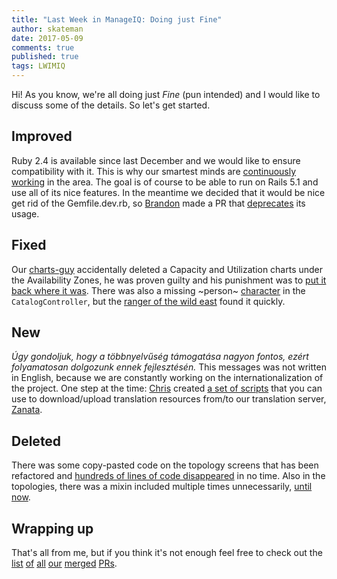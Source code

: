 ```yaml
---
title: "Last Week in ManageIQ: Doing just Fine"
author: skateman
date: 2017-05-09
comments: true
published: true
tags: LWIMIQ
---
```


Hi! As you know, we're all doing just *Fine* (pun intended) and I would like to discuss some of the details. So let's get started.

## Improved
Ruby 2.4 is available since last December and we would like to ensure compatibility with it. This is why our smartest minds are [continuously working](https://github.com/ManageIQ/manageiq/pull/13104) in the area. The goal is of course to be able to run on Rails 5.1 and use all of its nice features. In the meantime we decided that it would be nice get rid of the Gemfile.dev.rb, so [Brandon](https://github.com/bdunne) made a PR that [deprecates](https://github.com/ManageIQ/manageiq/pull/14908) its usage.

## Fixed
Our [charts-guy](https://github.com/PanSpagetka) accidentally deleted a Capacity and Utilization charts under the Availability Zones, he was proven guilty and his punishment was to [put it back where it was](https://github.com/ManageIQ/manageiq/pull/14938). There was also a missing ~person~ [character](https://github.com/ManageIQ/manageiq-ui-classic/pull/1264) in the `CatalogController`, but the [ranger of the wild east](https://github.com/himdel) found it quickly.

## New
*Úgy gondoljuk, hogy a többnyelvűség támogatása nagyon fontos, ezért folyamatosan dolgozunk ennek fejlesztésén.* This messages was not written in English, because we are constantly working on the internationalization of the project. One step at the time: [Chris](https://github.com/chalettu) created [a set of scripts](https://github.com/ManageIQ/manageiq-ui-service/pull/725) that you can use to download/upload translation resources from/to our translation server, [Zanata](https://translate.zanata.org/project/view/manageiq/).

## Deleted
There was some copy-pasted code on the topology screens that has been refactored and [hundreds of lines of code disappeared](https://github.com/ManageIQ/manageiq-ui-classic/pull/1288) in no time. Also in the topologies, there was a mixin included multiple times unnecessarily, [until now](https://github.com/ManageIQ/manageiq-ui-classic/pull/1268).

## Wrapping up
That's all from me, but if you think it's not enough feel free to check out the [list][manageiq PRs merged] [of][manageiq-ui-classic PRs merged] [all][manageiq-ui-service PRs merged] [our][manageiq-providers-amazon PRs merged] [merged][manageiq-providers-azure PRs merged] [PRs][manageiq-providers-vmware PRs merged].

[manageiq PRs merged]: https://github.com/ManageIQ/manageiq/pulls?page=1&q=is%3Apr+is%3Amerged+base%3Amaster+merged%3A%222017-05-01+..+2017-05-07%22+sort%3Acreated-desc&utf8=%E2%9C%93
[manageiq-ui-classic PRs merged]: https://github.com/ManageIQ/manageiq-ui-classic/pulls?page=1&q=is%3Apr+is%3Amerged+base%3Amaster+merged%3A%222017-05-01+..+2017-05-07%22+sort%3Acreated-desc&utf8=%E2%9C%93
[manageiq-ui-service PRs merged]: https://github.com/ManageIQ/manageiq-ui-service/pulls?page=1&q=is%3Apr+is%3Amerged+base%3Amaster+merged%3A%222017-05-01+..+2017-05-07%22+sort%3Acreated-desc&utf8=%E2%9C%93
[manageiq-providers-amazon PRs merged]: https://github.com/ManageIQ/manageiq-providers-amazon/pulls?page=1&q=is%3Apr+is%3Amerged+base%3Amaster+merged%3A%222017-05-01+..+2017-05-07%22+sort%3Acreated-desc&utf8=%E2%9C%93
[manageiq-providers-azure PRs merged]: https://github.com/ManageIQ/manageiq-providers-azure/pulls?page=1&q=is%3Apr+is%3Amerged+base%3Amaster+merged%3A%222017-05-01+..+2017-05-07%22+sort%3Acreated-desc&utf8=%E2%9C%93
[manageiq-providers-vmware PRs merged]: https://github.com/ManageIQ/manageiq-providers-vmware/pulls?page=1&q=is%3Apr+is%3Amerged+base%3Amaster+merged%3A%222017-05-01+..+2017-05-07%22+sort%3Acreated-desc&utf8=%E2%9C%93
